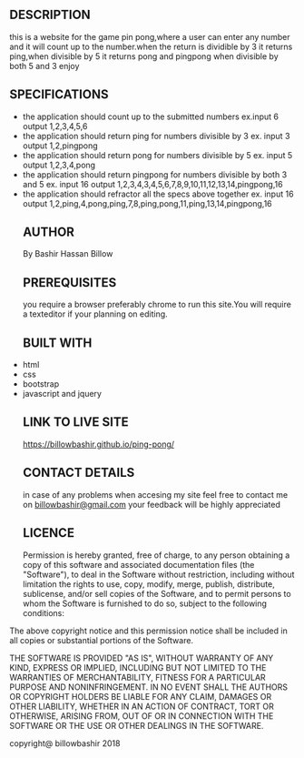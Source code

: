 ## DESCRIPTION

this is a website for the game pin pong,where a user can enter any number and it will count up to the number.when the return is dividible by 3 it returns ping,when divisible by 5 it returns pong and pingpong when divisible by both 5 and 3 enjoy

## SPECIFICATIONS

-   the application should count up to the submitted numbers
    ex.input 6
       output 1,2,3,4,5,6
-   the application should return ping for numbers divisible by 3
    ex. input 3
       output 1,2,pingpong
-   the application should return pong for numbers divisible by 5
    ex. input 5
       output 1,2,3,4,pong
-   the application should return pingpong for numbers divisible by both 3 and 5
    ex. input 16
       output 1,2,3,4,3,4,5,6,7,8,9,10,11,12,13,14,pingpong,16
-   the application should refractor all the specs above together
    ex. input 16
       output 1,2,ping,4,pong,ping,7,8,ping,pong,11,ping,13,14,pingpong,16
    ## AUTHOR
    By Bashir Hassan Billow
    ## PREREQUISITES
    you require a browser preferably chrome to run this site.You will require a texteditor if your planning on editing.
    ## BUILT WITH
-   html
-   css
-   bootstrap
-   javascript and jquery
    ## LINK TO LIVE SITE
    <https://billowbashir.github.io/ping-pong/>
    ## CONTACT DETAILS
    in case of any problems when accesing my site feel free to contact me on billowbashir@gmail.com your feedback will be highly appreciated
    ## LICENCE
    Permission is hereby granted, free of charge, to any person obtaining a copy of this software and associated documentation files (the "Software"), to deal in the Software without restriction, including without limitation the rights to use, copy, modify, merge, publish, distribute, sublicense, and/or sell copies of the Software, and to permit persons to whom the Software is furnished to do so, subject to the following conditions:

The above copyright notice and this permission notice shall be included in all copies or substantial portions of the Software.

THE SOFTWARE IS PROVIDED "AS IS", WITHOUT WARRANTY OF ANY KIND, EXPRESS OR IMPLIED, INCLUDING BUT NOT LIMITED TO THE WARRANTIES OF MERCHANTABILITY, FITNESS FOR A PARTICULAR PURPOSE AND NONINFRINGEMENT. IN NO EVENT SHALL THE AUTHORS OR COPYRIGHT HOLDERS BE LIABLE FOR ANY CLAIM, DAMAGES OR OTHER LIABILITY, WHETHER IN AN ACTION OF CONTRACT, TORT OR OTHERWISE, ARISING FROM, OUT OF OR IN CONNECTION WITH THE SOFTWARE OR THE USE OR OTHER DEALINGS IN THE SOFTWARE.

copyright@ billowbashir 2018
